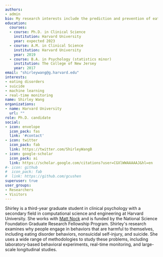 ```yaml
---
authors:
- admin
bio: My research interests include the prediction and prevention of eating disorders, self-injury, and suicide.
education:
  courses:
  - course: Ph.D. in Clinical Science
    institution: Harvard University
    year: expected 2023
  - course: A.M. in Clinical Science
    institution: Harvard University
    year: 2019
  - course: B.A. in Psychology (statistics minor)
    institution: The College of New Jersey
    year: 2017
email: "shirleywang@g.harvard.edu"
interests:
- eating disorders
- suicide
- machine learning
- real-time monitoring
name: Shirley Wang
organizations:
- name: Harvard University
  url: ""
role: Ph.D. candidate
social:
- icon: envelope
  icon_pack: fas
  link: '#contact'
- icon: twitter
  icon_pack: fab
  link: https://twitter.com/ShirleyWangB
- icon: google-scholar
  icon_pack: ai
  link: https://scholar.google.com/citations?user=CGXlWWAAAAAJ&hl=en
#- icon: github
#  icon_pack: fab
#  link: https://github.com/gcushen
superuser: true
user_groups:
- Researchers
- Visitors
---
```


Shirley is a third-year graduate student in clinical psychology with a secondary field in computational science and engineering at Harvard University. She works with [Matt Nock](https://nocklab.fas.harvard.edu/people/matthew-k-nock-phd) and is funded by the National Science Foundation Graduate Research Fellowship Program. Shirley's research examines why people engage in behaviors that are harmful to themselves, including eating disorder behaviors, nonsuicidal self-injury, and suicide. She uses a wide range of methodologies to study these problems, including laboratory-based behavioral experiments, real-time monitoring, and large-scale longitudinal studies. 